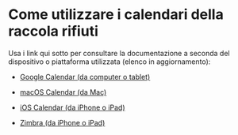 # Come utilizzare i calendari della raccola rifiuti

Usa i link qui sotto per consultare la documentazione a seconda del dispositivo o piattaforma utilizzata (elenco in aggiornamento):

- [Google Calendar (da computer o tablet)](google/google_calendar_pc.md)

- [macOS Calendar (da Mac)](apple/macOS/macos_calendar.md)

- [iOS Calendar (da iPhone o iPad)](apple/iOS/ios_calendar.md)

- [Zimbra (da iPhone o iPad)](apple/zimbra/zimbra.md)